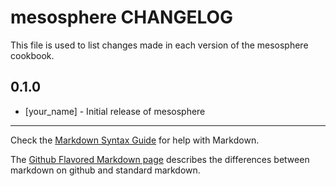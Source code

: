 mesosphere CHANGELOG
====================

This file is used to list changes made in each version of the mesosphere cookbook.

0.1.0
-----
- [your_name] - Initial release of mesosphere

- - -
Check the [Markdown Syntax Guide](http://daringfireball.net/projects/markdown/syntax) for help with Markdown.

The [Github Flavored Markdown page](http://github.github.com/github-flavored-markdown/) describes the differences between markdown on github and standard markdown.

